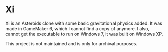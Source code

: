 Xi
==

Xi is an Asteroids clone with some basic gravitational physics added. It was made in GameMaker 6, which I cannot find a copy of anymore. I also, cannot get the executable to run on Windows 7, it was built on Windows XP.

This project is not maintained and is only for archival purposes.
